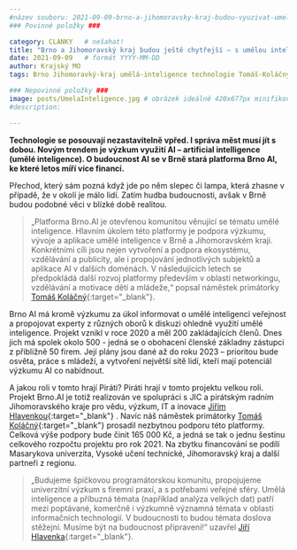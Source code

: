```yaml
---
#název souboru: 2021-09-09-brno-a-jihomoravsky-kraj-budou-vyuzivat-umelou-inteligenci.md
### Povinné položky ###

category: CLANKY   # nešahat!
title: "Brno a Jihomoravský kraj budou ještě chytřejší – s umělou inteligencí!"
date: 2021-09-09   # formát YYYY-MM-DD
author: Krajský MO
tags: Brno Jihomoravký-kraj umělá-inteligence technologie Tomáš-Koláčný Jiří-Hlavenka # kategorie odděleny mezerami, např. volby zemědělství životní-prostředí piráti (viz https://jihomoravsky.pirati.cz/tags/)

### Nepovinné položky ###
image: posts/UmelaInteligence.jpg # obrázek ideálně 420x677px minifikovaný přes https://tinypng.com/
#description: 

---
```

**Technologie se posouvají nezastavitelně vpřed. I správa měst musí jít s dobou. Novým trendem je výzkum využití AI – artificial intelligence (umělé inteligence). O budoucnost AI se v Brně stará platforma Brno AI, ke které letos míří více financí.**

Přechod, který sám pozná když jde po něm slepec či lampa, která zhasne v případě, že v okolí je málo lidí. Zatím hudba budoucnosti, avšak v Brně budou podobné věci v blízké době realitou.

> „Platforma Brno.AI je otevřenou komunitou věnující se tématu umělé inteligence. Hlavním úkolem této platformy je podpora výzkumu, vývoje a aplikace umělé inteligence v Brně a Jihomoravském kraji. Konkrétními cíli jsou nejen vytvoření a podpora ekosystému, vzdělávání a publicity, ale i propojování jednotlivých subjektů a aplikace AI v dalších doménách. V následujících letech se předpokládá další rozvoj platformy především v oblasti networkingu, vzdělávání a motivace dětí a mládeže,“ popsal náměstek primátorky [Tomáš Koláčný](https://jihomoravsky.pirati.cz/lide/tomas-kolacny/){:target="_blank"}.
> 

Brno AI má kromě výzkumu za úkol informovat o umělé inteligenci veřejnost a propojovat experty z různých oborů k diskuzi ohledně využití umělé inteligence. Projekt vznikl v roce 2020 a měl 200 zakládajících členů. Dnes jich má spolek okolo 500 - jedná se o obohacení členské základny zástupci z přibližně 50 firem. Její plány jsou dané až do roku 2023 – prioritou bude osvěta, práce s mládeží, a vytvoření největší sítě lidí, kteří mají  potenciál výzkumu AI co nabídnout.

A jakou roli v tomto hrají Piráti? Piráti hrají v tomto projektu velkou roli. Projekt Brno.AI je totiž realizován ve spolupráci s JIC a pirátským radním Jihomoravského kraje pro vědu, výzkum, IT a inovace [Jiřím Hlavenkou](https://jihomoravsky.pirati.cz/lide/jiri-hlavenka/){:target="_blank"} . Navíc náš náměstek primátorky [Tomáš Koláčný](https://jihomoravsky.pirati.cz/lide/tomas-kolacny/){:target="_blank"} prosadil nezbytnou podporu této platformy. Celková výše podpory bude činit 165 000 Kč, a jedná se tak o jednu šestinu celkového rozpočtu projektu pro rok 2021. Na zbytku financování se podílí Masarykova univerzita, Vysoké učení technické, Jihomoravský kraj a další partneři z regionu.

> „Budujeme špičkovou programátorskou komunitu, propojujeme univerzitní výzkum s firemní praxí, a s potřebami veřejné sféry. Umělá inteligence a příbuzná témata (například analýza velkých dat) patří mezi poptávané, komerčně i výzkumně významná témata v oblasti informačních technologií. V budoucnosti to budou témata doslova stěžejní. Musíme být na budoucnost připraveni!“ uzavřel [Jiří Hlavenka](https://jihomoravsky.pirati.cz/lide/jiri-hlavenka/){:target="_blank"}. 
> 
